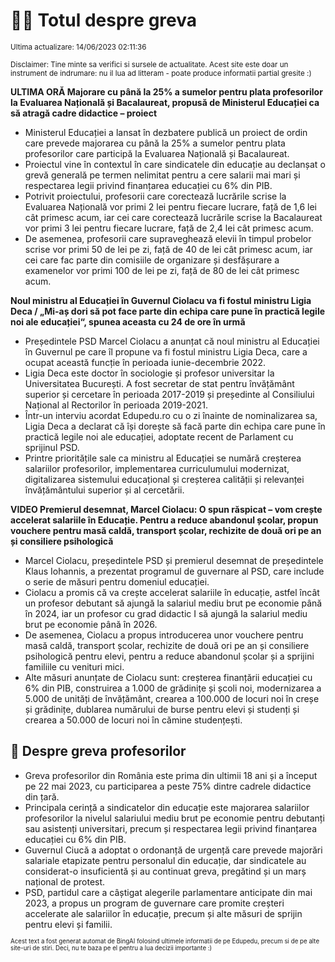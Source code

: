 # 👩‍🏫 Totul despre greva
<sub>Ultima actualizare: 14/06/2023 02:11:36</sub>

<sub>Disclaimer: Tine minte sa verifici si sursele de actualitate. Acest site este doar un instrument de indrumare: nu il lua ad litteram - poate produce informatii partial gresite :)</sub>

**ULTIMA ORĂ Majorare cu până la 25% a sumelor pentru plata profesorilor la Evaluarea Națională și Bacalaureat, propusă de Ministerul Educației ca să atragă cadre didactice – proiect**

- Ministerul Educației a lansat în dezbatere publică un proiect de ordin care prevede majorarea cu până la 25% a sumelor pentru plata profesorilor care participă la Evaluarea Națională și Bacalaureat.
- Proiectul vine în contextul în care sindicatele din educație au declanșat o grevă generală pe termen nelimitat pentru a cere salarii mai mari și respectarea legii privind finanțarea educației cu 6% din PIB.
- Potrivit proiectului, profesorii care corectează lucrările scrise la Evaluarea Națională vor primi 2 lei pentru fiecare lucrare, față de 1,6 lei cât primesc acum, iar cei care corectează lucrările scrise la Bacalaureat vor primi 3 lei pentru fiecare lucrare, față de 2,4 lei cât primesc acum.
- De asemenea, profesorii care supraveghează elevii în timpul probelor scrise vor primi 50 de lei pe zi, față de 40 de lei cât primesc acum, iar cei care fac parte din comisiile de organizare și desfășurare a examenelor vor primi 100 de lei pe zi, față de 80 de lei cât primesc acum.

**Noul ministru al Educației în Guvernul Ciolacu va fi fostul ministru Ligia Deca /  „Mi-aș dori să pot face parte din echipa care pune în practică legile noi ale educației“, spunea aceasta cu 24 de ore în urmă**

- Președintele PSD Marcel Ciolacu a anunțat că noul ministru al Educației în Guvernul pe care îl propune va fi fostul ministru Ligia Deca, care a ocupat această funcție în perioada iunie-decembrie 2022.
- Ligia Deca este doctor în sociologie și profesor universitar la Universitatea București. A fost secretar de stat pentru învățământ superior și cercetare în perioada 2017-2019 și președinte al Consiliului Național al Rectorilor în perioada 2019-2021.
- Într-un interviu acordat Edupedu.ro cu o zi înainte de nominalizarea sa, Ligia Deca a declarat că își dorește să facă parte din echipa care pune în practică legile noi ale educației, adoptate recent de Parlament cu sprijinul PSD.
- Printre prioritățile sale ca ministru al Educației se numără creșterea salariilor profesorilor, implementarea curriculumului modernizat, digitalizarea sistemului educațional și creșterea calității și relevanței învățământului superior și al cercetării.

**VIDEO Premierul desemnat, Marcel Ciolacu: O spun răspicat – vom crește accelerat salariile în Educație. Pentru a reduce abandonul școlar, propun vouchere pentru masă caldă, transport școlar, rechizite de două ori pe an și consiliere psihologică**

- Marcel Ciolacu, președintele PSD și premierul desemnat de președintele Klaus Iohannis, a prezentat programul de guvernare al PSD, care include o serie de măsuri pentru domeniul educației.
- Ciolacu a promis că va crește accelerat salariile în educație, astfel încât un profesor debutant să ajungă la salariul mediu brut pe economie până în 2024, iar un profesor cu grad didactic I să ajungă la salariul mediu brut pe economie până în 2026.
- De asemenea, Ciolacu a propus introducerea unor vouchere pentru masă caldă, transport școlar, rechizite de două ori pe an și consiliere psihologică pentru elevi, pentru a reduce abandonul școlar și a sprijini familiile cu venituri mici.
- Alte măsuri anunțate de Ciolacu sunt: creșterea finanțării educației cu 6% din PIB, construirea a 1.000 de grădinițe și școli noi, modernizarea a 5.000 de unități de învățământ, crearea a 100.000 de locuri noi în creșe și grădinițe, dublarea numărului de burse pentru elevi și studenți și crearea a 50.000 de locuri noi în cămine studențești.

## 🏫 Despre greva profesorilor

- Greva profesorilor din România este prima din ultimii 18 ani și a început pe 22 mai 2023, cu participarea a peste 75% dintre cadrele didactice din țară.
- Principala cerință a sindicatelor din educație este majorarea salariilor profesorilor la nivelul salariului mediu brut pe economie pentru debutanți sau asistenți universitari, precum și respectarea legii privind finanțarea educației cu 6% din PIB.
- Guvernul Ciucă a adoptat o ordonanță de urgență care prevede majorări salariale etapizate pentru personalul din educație, dar sindicatele au considerat-o insuficientă și au continuat greva, pregătind și un marș național de protest.
- PSD, partidul care a câștigat alegerile parlamentare anticipate din mai 2023, a propus un program de guvernare care promite creșteri accelerate ale salariilor în educație, precum și alte măsuri de sprijin pentru elevi și familii.


<sub><sub>Acest text a fost generat automat de BingAI folosind ultimele informatii de pe Edupedu, precum si de pe alte site-uri de stiri. Deci, nu te baza pe el pentru a lua decizii importante :)</sub></sub>